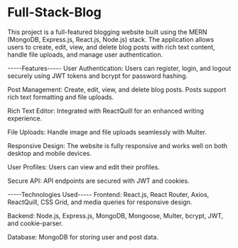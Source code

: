 # Full-Stack-Blog
This project is a full-featured blogging website built using the MERN (MongoDB, Express.js, React.js, Node.js) stack. The application allows users to create, edit, view, and delete blog posts with rich text content, handle file uploads, and manage user authentication.

-----Features-----
User Authentication: Users can register, login, and logout securely using JWT tokens and bcrypt for password hashing.

Post Management: Create, edit, view, and delete blog posts. Posts support rich text formatting and file uploads.

Rich Text Editor: Integrated with ReactQuill for an enhanced writing experience.

File Uploads: Handle image and file uploads seamlessly with Multer.

Responsive Design: The website is fully responsive and works well on both desktop and mobile devices.

User Profiles: Users can view and edit their profiles.

Secure API: API endpoints are secured with JWT and cookies.


-----Technologies Used-----
Frontend: React.js, React Router, Axios, ReactQuill, CSS Grid, and media queries for responsive design.

Backend: Node.js, Express.js, MongoDB, Mongoose, Multer, bcrypt, JWT, and cookie-parser.

Database: MongoDB for storing user and post data.
